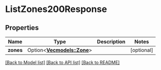 # ListZones200Response

## Properties

Name | Type | Description | Notes
------------ | ------------- | ------------- | -------------
**zones** | Option<[**Vec<models::Zone>**](zone.md)> |  | [optional]

[[Back to Model list]](../README.md#documentation-for-models) [[Back to API list]](../README.md#documentation-for-api-endpoints) [[Back to README]](../README.md)


